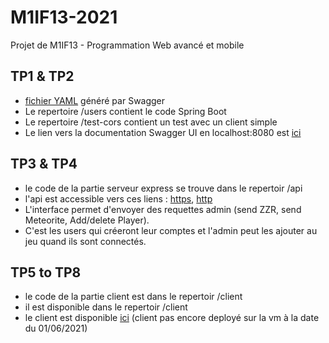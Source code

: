 # M1IF13-2021

Projet de M1IF13 - Programmation Web avancé et mobile

## TP1 & TP2 
- [fichier YAML](https://forge.univ-lyon1.fr/p1400298/m1if13-2021/-/raw/feature/TP2/users-api.yaml) généré par Swagger
- Le repertoire /users contient le code Spring Boot
- Le repertoire /test-cors contient un test avec un client simple
- Le lien vers la documentation Swagger UI en localhost:8080 est [ici](http://localhost:8080/swagger-ui/index.html?configUrl=/users-api/swagger-config)

## TP3 & TP4
- le code de la partie serveur express se trouve dans le repertoir /api
- l'api est accessible vers ces liens : [https](https://192.168.75.9/game/), [http](http://192.168.75.9:3376/)
- L'interface permet d'envoyer des requettes admin (send ZZR, send Meteorite, Add/delete Player).
- C'est les users qui créeront leur comptes et l'admin peut les ajouter au jeu quand ils sont connectés.

## TP5 to TP8

- le code de la partie client est dans le repertoir /client
- il est disponible dans le repertoir /client
- le client est disponible [ici](https://192.168.75.9/) (client pas encore deployé sur la vm à la date du 01/06/2021)
